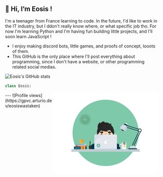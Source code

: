 <h2>👋 Hi, I’m Eosis !</h2> 
 
I'm a teenager from France learning to code. In the future, I'd like to work in the IT industry, but I ddon't really know where, or what specific job tho. For now I'm learning Python and I'm having fun building little projects, and I'll soon learn JavaScript ! 
- I enjoy making discord bots, little games, and proofs of concept, looots of them.
- This GitHub is the only place where I'll post everything about programming, since I don't have a website, or other programming related social medias. 

![Eosis's GitHub stats](https://github-readme-stats.vercel.app/api?username=eosiswastaken&show_icons=true&count_private=true&theme=codeSTACKr)

<!-- ![GitHub metrics](https://metrics.lecoq.io/eosiswastaken) -->  

<!--![Top Langs](https://github-readme-stats.vercel.app/api/top-langs/?username=EosisWasTaken&langs_count=10&theme=codeSTACKr&layout=compact)-->

```python
class Eosis:

```

<img src="https://github.com/nirala69/nirala69/blob/master/70804f7e25b11f29db904f2fa7b4cd9d.gif" width="350" align='right'>
---
![Profile views](https://gpvc.arturio.dev/eosiswastaken)  
